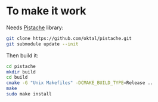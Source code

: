 # To make it work

Needs [Pistache](http://pistache.io/) library:

```bash
git clone https://github.com/oktal/pistache.git 
git submodule update --init 
```
Then build it:
```bash
cd pistache
mkdir build
cd build
cmake -G "Unix Makefiles" -DCMAKE_BUILD_TYPE=Release ..
make
sudo make install
```